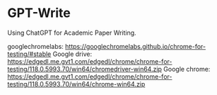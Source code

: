 # GPT-Write
Using ChatGPT for Academic Paper Writing.


googlechromelabs:
	https://googlechromelabs.github.io/chrome-for-testing/#stable
Google drive:
	https://edgedl.me.gvt1.com/edgedl/chrome/chrome-for-testing/118.0.5993.70/win64/chromedriver-win64.zip
Google chrome:
	https://edgedl.me.gvt1.com/edgedl/chrome/chrome-for-testing/118.0.5993.70/win64/chrome-win64.zip
